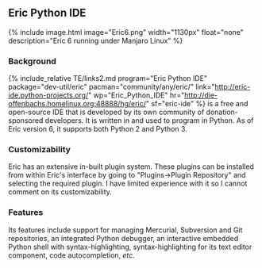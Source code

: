## Eric Python IDE
{% include image.html image="Eric6.png" width="1130px" float="none" description="Eric 6 running under Manjaro Linux" %}

### Background
{% include_relative TE/links2.md program="Eric Python IDE" package="dev-util/eric" pacman="community/any/eric/" link="http://eric-ide.python-projects.org/" wp="Eric_Python_IDE" hr="http://die-offenbachs.homelinux.org:48888/hg/eric/" sf="eric-ide" %} is a free and open-source IDE that is developed by its own community of donation-sponsored developers. It is written in and used to program in Python. As of Eric version 6, it supports both Python 2 and Python 3.

### Customizability
Eric has an extensive in-built plugin system. These plugins can be installed from within Eric's interface by going to "Plugins&rarr;Plugin Repository" and selecting the required plugin. I have limited experience with it so I cannot comment on its customizability.

### Features
Its features include support for managing Mercurial, Subversion and Git repositories, an integrated Python debugger, an interactive embedded Python shell with syntax-highlighting, syntax-highlighting for its text editor component, code autocompletion, *etc.*
